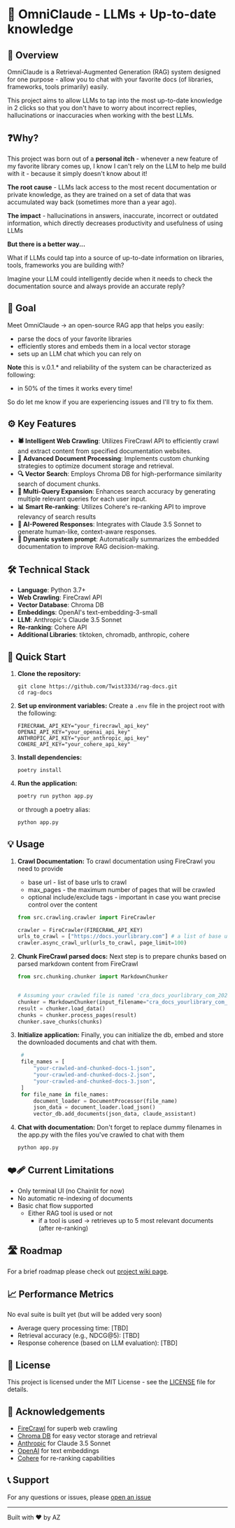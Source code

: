 # 🚀 OmniClaude - LLMs + Up-to-date knowledge

## 🌟 Overview

OmniClaude is a Retrieval-Augmented Generation (RAG) system designed for one purpose - allow you to chat with your
favorite docs (of libraries, frameworks, tools primarily) easily.

This project aims to allow LLMs to tap into the most up-to-date knowledge in 2 clicks so that you don't have to
worry about incorrect replies, hallucinations or inaccuracies when working with the best LLMs.

## ❓Why?
This project was born out of a **personal itch** - whenever a new feature of my favorite library comes up, I know I
can't rely on the LLM to help me build with it - because it simply doesn't know about it!

**The root cause** - LLMs lack access to the most recent documentation or private knowledge, as they are trained on a
set of data that was accumulated way back (sometimes more than a year ago).

**The impact** - hallucinations in answers, inaccurate, incorrect or outdated information, which directly decreases
productivity and usefulness of using LLMs

**But there is a better way...**

What if LLMs could tap into a source of up-to-date information on libraries, tools, frameworks you are building with?

Imagine your LLM could intelligently decide when it needs to check the documentation source and always provide an
accurate reply?

## 🎯 Goal
Meet OmniClaude -> an open-source RAG app that helps you easily:
- parse the docs of your favorite libraries
- efficiently stores and embeds them in a local vector storage
- sets up an LLM chat which you can rely on

**Note** this is v.0.1.* and reliability of the system can be characterized as following:
- in 50% of the times it works every time!

So do let me know if you are experiencing issues and I'll try to fix them.

## ⚙️ Key Features

- **🕷️ Intelligent Web Crawling**: Utilizes FireCrawl API to efficiently crawl and extract content from specified documentation websites.
- **🧠 Advanced Document Processing**: Implements custom chunking strategies to optimize document storage and retrieval.
- **🔍 Vector Search**: Employs Chroma DB for high-performance similarity search of document chunks.
- **🔄 Multi-Query Expansion**: Enhances search accuracy by generating multiple relevant queries for each user input.
- **📊 Smart Re-ranking**: Utilizes Cohere's re-ranking API to improve relevancy of search results
- **🤖 AI-Powered Responses**: Integrates with Claude 3.5 Sonnet to generate human-like, context-aware responses.
- **🧠 Dynamic system prompt**: Automatically summarizes the embedded documentation to improve RAG decision-making.

## 🛠️ Technical Stack

- **Language**: Python 3.7+
- **Web Crawling**: FireCrawl API
- **Vector Database**: Chroma DB
- **Embeddings**: OpenAI's text-embedding-3-small
- **LLM**: Anthropic's Claude 3.5 Sonnet
- **Re-ranking**: Cohere API
- **Additional Libraries**: tiktoken, chromadb, anthropic, cohere

## 🚀 Quick Start

1. **Clone the repository:**
   ```
   git clone https://github.com/Twist333d/rag-docs.git
   cd rag-docs
   ```

2. **Set up environment variables:**
   Create a `.env` file in the project root with the following:
   ```
   FIRECRAWL_API_KEY="your_firecrawl_api_key"
   OPENAI_API_KEY="your_openai_api_key"
   ANTHROPIC_API_KEY="your_anthropic_api_key"
   COHERE_API_KEY="your_cohere_api_key"
   ```

3. **Install dependencies:**
   ```
   poetry install
   ```

4. **Run the application:**
   ```bash
   poetry run python app.py
   ```
   or through a poetry alias:
   ```bash
   python app.py
   ```

## 💡 Usage

1. **Crawl Documentation:**
   To crawl documentation using FireCrawl you need to provide
   - base url - list of base urls to crawl
   - max_pages - the maximum number of pages that will be crawled
   - optional include/exclude tags - important in case you want precise control over the content

   ```python
   from src.crawling.crawler import FireCrawler

   crawler = FireCrawler(FIRECRAWL_API_KEY)
   urls_to_crawl = ["https://docs.yourlibrary.com"] # a list of base urls to crawl
   crawler.async_crawl_url(urls_to_crawl, page_limit=100)
   ```

2. **Chunk FireCrawl parsed docs:**
   Next step is to prepare chunks based on parsed markdown content from FireCrawl
   ```python
   from src.chunking.chunker import MarkdownChunker


   # Assuming your crawled file is named 'cra_docs_yourlibrary_com_20241026_123456.json'
   chunker = MarkdownChunker(input_filename="cra_docs_yourlibrary_com_20241026_123456.json")
   result = chunker.load_data()
   chunks = chunker.process_pages(result)
   chunker.save_chunks(chunks)
   ```

3. **Initialize application:**
   Finally, you can initialize the db, embed and store the downloaded documents and chat with them.
   ```python
    #
    file_names = [
        "your-crawled-and-chunked-docs-1.json",
        "your-crawled-and-chunked-docs-2.json",
        "your-crawled-and-chunked-docs-3.json",
    ]
    for file_name in file_names:
        document_loader = DocumentProcessor(file_name)
        json_data = document_loader.load_json()
        vector_db.add_documents(json_data, claude_assistant)
   ```

4. **Chat with documentation:**
   Don't forget to replace dummy filenames in the app.py with the files you've crawled to chat with them
   ```python
   python app.py
   ```

## ❤️‍🩹 Current Limitations
- Only terminal UI (no Chainlit for now)
- No automatic re-indexing of documents
- Basic chat flow supported
  - Either RAG tool is used or not
    - if a tool is used -> retrieves up to 5 most relevant documents (after re-ranking)

## 🛣️ Roadmap
For a brief roadmap please check out [project wiki page](https://github.com/Twist333d/omni-claude/wiki).

## 📈 Performance Metrics
No eval suite is built yet (but will be added very soon)
- Average query processing time: [TBD]
- Retrieval accuracy (e.g., NDCG@5): [TBD]
- Response coherence (based on LLM evaluation): [TBD]

## 📜 License

This project is licensed under the MIT License - see the [LICENSE](LICENSE) file for details.

## 🙏 Acknowledgements

- [FireCrawl](https://firecrawl.dev/) for superb web crawling
- [Chroma DB](https://www.trychroma.com/) for easy vector storage and retrieval
- [Anthropic](https://www.anthropic.com/) for Claude 3.5 Sonnet
- [OpenAI](https://openai.com/) for text embeddings
- [Cohere](https://cohere.ai/) for re-ranking capabilities

## 📞 Support

For any questions or issues, please [open an issue](https://github.com/yourusername/omni-claude/issues)

---

Built with ❤️ by AZ
